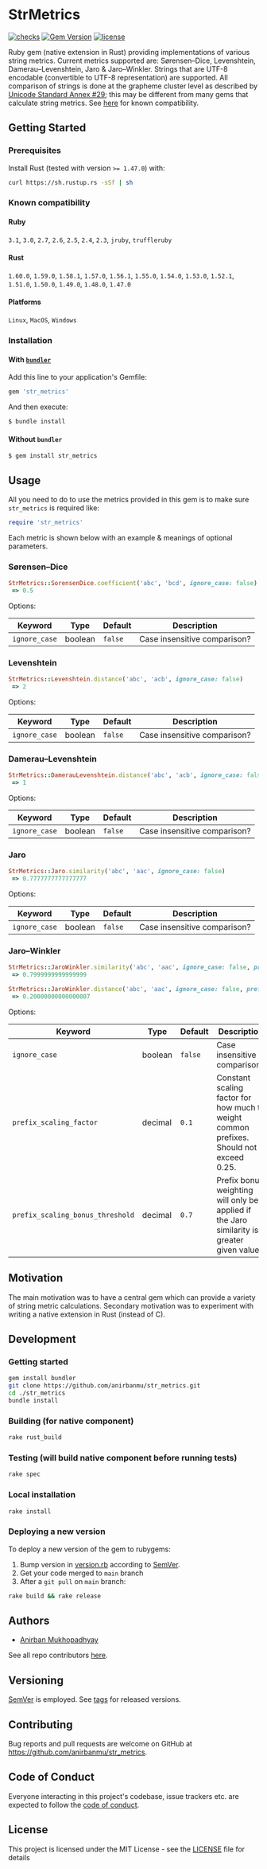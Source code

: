 # StrMetrics

[![checks](https://github.com/anirbanmu/str_metrics/workflows/checks/badge.svg)](https://github.com/anirbanmu/str_metrics/actions?query=workflow%3Achecks)
[![Gem Version](https://badge.fury.io/rb/str_metrics.svg)](https://rubygems.org/gems/str_metrics)
[![license](https://img.shields.io/github/license/anirbanmu/str_metrics?style=plastic)](LICENSE)

Ruby gem (native extension in Rust) providing implementations of various string metrics. Current metrics supported are: Sørensen–Dice, Levenshtein, Damerau–Levenshtein, Jaro & Jaro–Winkler. Strings that are UTF-8 encodable (convertible to UTF-8 representation) are supported. All comparison of strings is done at the grapheme cluster level as described by [Unicode Standard Annex #29](https://www.unicode.org/reports/tr29/#Grapheme_Cluster_Boundaries); this may be different from many gems that calculate string metrics. See [here](#known-compatibility) for known compatibility.

## Getting Started
### Prerequisites

Install Rust (tested with version `>= 1.47.0`) with:

```sh
curl https://sh.rustup.rs -sSf | sh
```

### Known compatibility

#### Ruby
`3.1`, `3.0`, `2.7`, `2.6`, `2.5`, `2.4`, `2.3`, `jruby`, `truffleruby`

#### Rust
`1.60.0`, `1.59.0`, `1.58.1`, `1.57.0`, `1.56.1`, `1.55.0`, `1.54.0`, `1.53.0`, `1.52.1`, `1.51.0`, `1.50.0`, `1.49.0`, `1.48.0`, `1.47.0`

#### Platforms
`Linux`, `MacOS`, `Windows`

### Installation

#### With [`bundler`](https://bundler.io/)

Add this line to your application's Gemfile:

```ruby
gem 'str_metrics'
```

And then execute:

    $ bundle install

#### Without `bundler`

    $ gem install str_metrics

## Usage

All you need to do to use the metrics provided in this gem is to make sure `str_metrics` is required like:

```ruby
require 'str_metrics'
```

Each metric is shown below with an example & meanings of optional parameters.

### Sørensen–Dice

```ruby
StrMetrics::SorensenDice.coefficient('abc', 'bcd', ignore_case: false)
 => 0.5
```
Options:

Keyword | Type | Default | Description
--- | --- | --- | ---
`ignore_case` | boolean | `false` | Case insensitive comparison?

### Levenshtein

```ruby
StrMetrics::Levenshtein.distance('abc', 'acb', ignore_case: false)
 => 2
```
Options:

Keyword | Type | Default | Description
--- | --- | --- | ---
`ignore_case` | boolean | `false` | Case insensitive comparison?

### Damerau–Levenshtein

```ruby
StrMetrics::DamerauLevenshtein.distance('abc', 'acb', ignore_case: false)
 => 1
```
Options:

Keyword | Type | Default | Description
--- | --- | --- | ---
`ignore_case` | boolean | `false` | Case insensitive comparison?

### Jaro

```ruby
StrMetrics::Jaro.similarity('abc', 'aac', ignore_case: false)
 => 0.7777777777777777
```
Options:

Keyword | Type | Default | Description
--- | --- | --- | ---
`ignore_case` | boolean | `false` | Case insensitive comparison?

### Jaro–Winkler

```ruby
StrMetrics::JaroWinkler.similarity('abc', 'aac', ignore_case: false, prefix_scaling_factor: 0.1, prefix_scaling_bonus_threshold: 0.7)
 => 0.7999999999999999

StrMetrics::JaroWinkler.distance('abc', 'aac', ignore_case: false, prefix_scaling_factor: 0.1, prefix_scaling_bonus_threshold: 0.7)
 => 0.20000000000000007
```
Options:

Keyword | Type | Default | Description
--- | --- | --- | ---
`ignore_case` | boolean | `false` | Case insensitive comparison?
`prefix_scaling_factor` | decimal | `0.1` | Constant scaling factor for how much to weight common prefixes. Should not exceed 0.25.
`prefix_scaling_bonus_threshold` | decimal | `0.7` | Prefix bonus weighting will only be applied if the Jaro similarity is greater given value.

## Motivation

The main motivation was to have a central gem which can provide a variety of string metric calculations. Secondary motivation was to experiment with writing a native extension in Rust (instead of C).

## Development

### Getting started

```bash
gem install bundler
git clone https://github.com/anirbanmu/str_metrics.git
cd ./str_metrics
bundle install
```

### Building (for native component)

```bash
rake rust_build
```

### Testing (will build native component before running tests)
```bash
rake spec
```

### Local installation
```bash
rake install
```

### Deploying a new version
To deploy a new version of the gem to rubygems:

1. Bump version in [version.rb](lib/str_metrics/version.rb) according to [SemVer](https://semver.org/).
2. Get your code merged to `main` branch
3. After a `git pull` on `main` branch:

```bash
rake build && rake release
```

## Authors
- [Anirban Mukhopadhyay](https://github.com/anirbanmu)

See all repo contributors [here](https://github.com/anirbanmu/str_metrics/contributors).

## Versioning

[SemVer](https://semver.org/) is employed. See [tags](https://github.com/anirbanmu/str_metrics/tags) for released versions.

## Contributing

Bug reports and pull requests are welcome on GitHub at https://github.com/anirbanmu/str_metrics.

## Code of Conduct

Everyone interacting in this project's codebase, issue trackers etc. are expected to follow the [code of conduct](CODE_OF_CONDUCT.md).

## License

This project is licensed under the MIT License - see the [LICENSE](LICENSE) file for details
